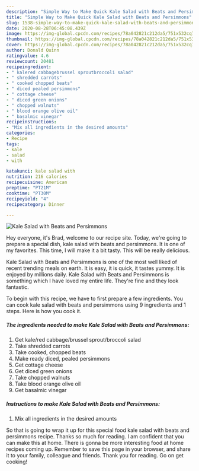 ```yaml
---
description: "Simple Way to Make Quick Kale Salad with Beats and Persimmons"
title: "Simple Way to Make Quick Kale Salad with Beats and Persimmons"
slug: 1538-simple-way-to-make-quick-kale-salad-with-beats-and-persimmons
date: 2020-08-28T06:45:08.439Z
image: https://img-global.cpcdn.com/recipes/78a042821c212da5/751x532cq70/kale-salad-with-beats-and-persimmons-recipe-main-photo.jpg
thumbnail: https://img-global.cpcdn.com/recipes/78a042821c212da5/751x532cq70/kale-salad-with-beats-and-persimmons-recipe-main-photo.jpg
cover: https://img-global.cpcdn.com/recipes/78a042821c212da5/751x532cq70/kale-salad-with-beats-and-persimmons-recipe-main-photo.jpg
author: Donald Quinn
ratingvalue: 4.6
reviewcount: 20481
recipeingredient:
- " kalered cabbagebrussel sproutbroccoli salad"
- " shredded carrots"
- " cooked chopped beats"
- " diced pealed persimmons"
- " cottage cheese"
- " diced green onions"
- " chopped walnuts"
- " blood orange olive oil"
- " basalmic vinegar"
recipeinstructions:
- "Mix all ingredients in the desired amounts"
categories:
- Recipe
tags:
- kale
- salad
- with

katakunci: kale salad with 
nutrition: 216 calories
recipecuisine: American
preptime: "PT21M"
cooktime: "PT30M"
recipeyield: "4"
recipecategory: Dinner

---
```



![Kale Salad with Beats and Persimmons](https://img-global.cpcdn.com/recipes/78a042821c212da5/751x532cq70/kale-salad-with-beats-and-persimmons-recipe-main-photo.jpg)

Hey everyone, it's Brad, welcome to our recipe site. Today, we're going to prepare a special dish, kale salad with beats and persimmons. It is one of my favorites. This time, I will make it a bit tasty. This will be really delicious.



Kale Salad with Beats and Persimmons is one of the most well liked of recent trending meals on earth. It is easy, it is quick, it tastes yummy. It is enjoyed by millions daily. Kale Salad with Beats and Persimmons is something which I have loved my entire life. They're fine and they look fantastic.


To begin with this recipe, we have to first prepare a few ingredients. You can cook kale salad with beats and persimmons using 9 ingredients and 1 steps. Here is how you cook it.

<!--inarticleads1-->

##### The ingredients needed to make Kale Salad with Beats and Persimmons:

1. Get  kale/red cabbage/brussel sprout/broccoli salad
1. Take  shredded carrots
1. Take  cooked, chopped beats
1. Make ready  diced, pealed persimmons
1. Get  cottage cheese
1. Get  diced green onions
1. Take  chopped walnuts
1. Take  blood orange olive oil
1. Get  basalmic vinegar




<!--inarticleads2-->

##### Instructions to make Kale Salad with Beats and Persimmons:

1. Mix all ingredients in the desired amounts




So that is going to wrap it up for this special food kale salad with beats and persimmons recipe. Thanks so much for reading. I am confident that you can make this at home. There is gonna be more interesting food at home recipes coming up. Remember to save this page in your browser, and share it to your family, colleague and friends. Thank you for reading. Go on get cooking!
